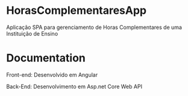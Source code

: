 # HorasComplementaresApp
Aplicação SPA para gerenciamento de Horas Complementares de uma Instituição de Ensino

# Documentation

Front-end:  Desenvolvido em Angular

Back-End: Desenvolvimento em Asp.net Core Web API
